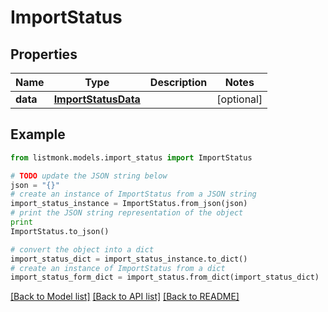 # ImportStatus


## Properties
Name | Type | Description | Notes
------------ | ------------- | ------------- | -------------
**data** | [**ImportStatusData**](ImportStatusData.md) |  | [optional] 

## Example

```python
from listmonk.models.import_status import ImportStatus

# TODO update the JSON string below
json = "{}"
# create an instance of ImportStatus from a JSON string
import_status_instance = ImportStatus.from_json(json)
# print the JSON string representation of the object
print
ImportStatus.to_json()

# convert the object into a dict
import_status_dict = import_status_instance.to_dict()
# create an instance of ImportStatus from a dict
import_status_form_dict = import_status.from_dict(import_status_dict)
```
[[Back to Model list]](../README.md#documentation-for-models) [[Back to API list]](../README.md#documentation-for-api-endpoints) [[Back to README]](../README.md)


